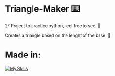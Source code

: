 # Triangle-Maker ⌨️
2° Project to practice python, feel free to see. 💪

Creates a triangle based on the lenght of the base. 🔺

# Made in:
[![My Skills](https://skillicons.dev/icons?i=py)](https://skillicons.dev)
